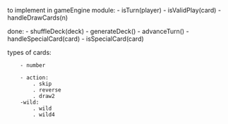 to implement in gameEngine module:
    - isTurn(player)
    - isValidPlay(card)
    - handleDrawCards(n)

done: 
    - shuffleDeck(deck)
    - generateDeck()
    - advanceTurn()
    - handleSpecialCard(card)
    - isSpecialCard(card)

types of cards:
    
        - number

        - action:
            . skip
            . reverse
            . draw2
        -wild:
            . wild
            . wild4